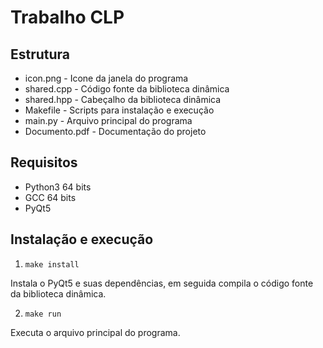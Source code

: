 # Trabalho CLP

## Estrutura
* icon.png - Icone da janela do programa
* shared.cpp - Código fonte da biblioteca dinâmica
* shared.hpp - Cabeçalho da biblioteca dinâmica
* Makefile - Scripts para instalação e execução
* main.py - Arquivo principal do programa
* Documento.pdf - Documentação do projeto

## Requisitos
* Python3 64 bits
* GCC 64 bits
* PyQt5

## Instalação e execução
1.  ```
    make install 
    ```
Instala o PyQt5 e suas dependências, em seguida compila o código fonte da biblioteca dinâmica.

2.  ```
    make run
    ```
Executa o arquivo principal do programa.

